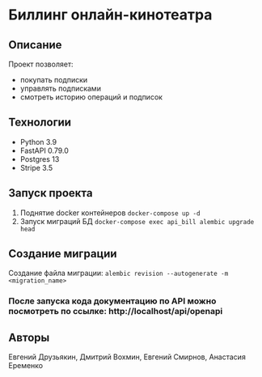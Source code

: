# Биллинг онлайн-кинотеатра
## Описание
Проект позволяет:
- покупать подписки
- управлять подписками
- смотреть историю операций и подписок

## Технологии
- Python 3.9 
- FastAPI 0.79.0
- Postgres 13
- Stripe 3.5

## Запуск проекта
1) Поднятие docker контейнеров `docker-compose up -d`
2) Запуск миграций БД `docker-compose exec api_bill alembic upgrade head  `

## Создание миграции
Создание файла миграции: `alembic revision --autogenerate -m <migration_name>`

### После запуска кода документацию по API можно посмотреть по ссылке: http://localhost/api/openapi


## Авторы
Евгений Друзьякин, Дмитрий Вохмин, Евгений Смирнов, Анастасия Еременко
